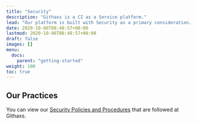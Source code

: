 ```yaml
---
title: "Security"
description: "Githaxs is a CI as a Service platform."
lead: "Our platform is built with Security as a primary consideration. We understand our responsibility to protect against any unauthorized access to our clients GitHub environment or application code."
date: 2020-10-06T08:48:57+00:00
lastmod: 2020-10-06T08:48:57+00:00
draft: false
images: []
menu:
  docs:
    parent: "getting-started"
weight: 100
toc: true
---
```


## Our Practices

You can view our [Security Policies and Procedures](https://security.githaxs.com/#overview) that are followed at Githaxs.